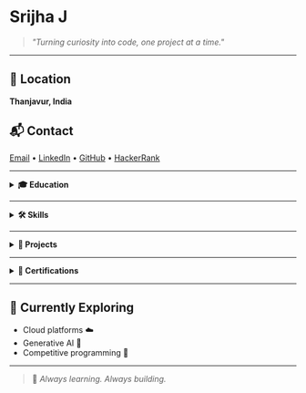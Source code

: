 <p align="center">
  <h1>Srijha J</h1>
</p>

> *"Turning curiosity into code, one project at a time."*

---

## 📍 Location  
**Thanjavur, India**

## 📬 Contact  

[Email](mailto:srijhajayapal@gmail.com) • 
[LinkedIn](http://www.linkedin.com/in/srijha-jayapal-312aa0257) • 
[GitHub](https://github.com/Srijha04) • 
[HackerRank](https://www.hackerrank.com/profile/srijhajayapal)


---

<details>
  <summary><strong>🎓 Education</strong></summary>

- 🏫 **B.Tech - Information Technology**  
  K. Ramakrishnan College of Engineering (2022–2026)  
  CGPA: 7.3  

- 🏫 **HSC**  
  Mount Carmel Matric Hr. Sec. School, 2022  
  Score: 81%  

- 🏫 **SSLC**  
  Mount Carmel Matric Hr. Sec. School, 2020  
  Score: 93%

</details>

---

<details>
  <summary><strong>🛠️ Skills</strong></summary>

- **Languages**: C, Python, Java, HTML  
- **Tools**: GitHub  
- **Soft Skills**: Time Management, Adaptability, Critical Thinking  
- **Languages Spoken**: Tamil, English

</details>

---

<details>
  <summary><strong>🚀 Projects</strong></summary>

- **🚌 Bus Pass Management System**  
  A PHP + JS web app for online pass application, booking, and admin management.

</details>

---

<details>
  <summary><strong>📜 Certifications</strong></summary>

- Microsoft Azure Fundamentals  
- Java Programming (Udemy)  
- Cloud Computing (NPTEL)  
- Generative AI (Microsoft + LinkedIn)  
- Competitive Programming Workshop (NIT Trichy)

</details>

---

## 🌱 Currently Exploring
- Cloud platforms ☁️  
- Generative AI 🤖  
- Competitive programming 🧠  

---

> 📌 *Always learning. Always building.*
